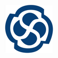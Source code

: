 <p>

  <img src="https://raw.githubusercontent.com/ashee022/ashee022/main/enterpriseLogo.svg"
       width="160" alt="EA rotating logo"/>
</p>
